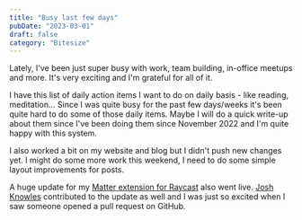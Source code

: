 ```yaml
---
title: "Busy last few days"
pubDate: "2023-03-01"
draft: false
category: "Bitesize"
---
```


Lately, I've been just super busy with work, team building, in-office meetups and more. It's very exciting and I'm grateful for all of it.

I have this list of daily action items I want to do on daily basis - like reading, meditation... Since I was quite busy for the past few days/weeks it's been quite hard to do some of those daily items. Maybe I will do a quick write-up about them since I've been doing them since November 2022 and I'm quite happy with this system.

I also worked a bit on my website and blog but I didn't push new changes yet. I might do some more work this weekend, I need to do some simple layout improvements for posts.

A huge update for my [Matter extension for Raycast](https://github.com/cernezan/matter-raycast) also went live. [Josh Knowles](https://github.com/joshknowles) contributed to the update as well and I was just so excited when I saw someone opened a pull request on GitHub.
